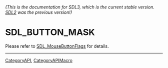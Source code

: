###### (This is the documentation for SDL3, which is the current stable version. [SDL2](https://wiki.libsdl.org/SDL2/) was the previous version!)
# SDL_BUTTON_MASK

Please refer to [SDL_MouseButtonFlags](SDL_MouseButtonFlags) for details.

----
[CategoryAPI](CategoryAPI), [CategoryAPIMacro](CategoryAPIMacro)

